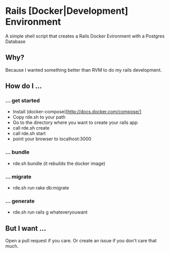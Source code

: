 # Rails [Docker|Development] Environment

A simple shell script that creates a Rails Docker Evironment with a Postgres Database

## Why?

Because I wanted something better than RVM to do my rails development.


## How do I ...

### ... get started

- Install (docker-compose)[http://docs.docker.com/compose/]
- Copy rde.sh to your path
- Go to the directory where you want to create your rails app
- call rde.sh create
- call rde.sh start
- point your browser to localhost:3000

### ... bundle

- rde.sh bundle (it rebuilds the docker image)

### ... migrate

- rde.sh run rake db:migrate

### ... generate

- rde.sh run rails g whateveryouwant


## But I want ...

Open a pull request if you care. Or create an issue if you don't care that much.
